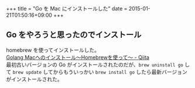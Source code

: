 +++
title = "Go を Mac にインストールした"
date = 2015-01-21T01:50:16+09:00
+++

## Go をやろうと思ったのでインストール

homebrew を使ってインストールした。  
[Golang Macへのインストール〜Homebrewを使って〜 - Qiita](http://qiita.com/megu_ma/items/7208be8de52b712955a0)  
最初古いバージョンの Go がインストールされたのだが、`brew uninstall go` して `brew update` してからもういっかい `brew install go` したら最新バージョンがインストールされた。
